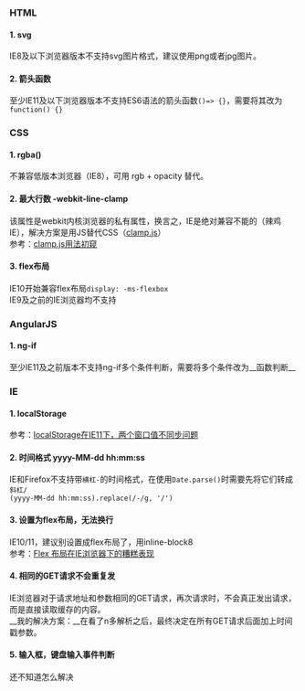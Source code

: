 ### HTML
#### 1. svg
IE8及以下浏览器版本不支持svg图片格式，建议使用png或者jpg图片。
#### 2. 箭头函数
至少IE11及以下浏览器版本不支持ES6语法的箭头函数`()=> {}`，需要将其改为`function() {}`

### CSS
#### 1. rgba()
不兼容低版本浏览器（IE8），可用 rgb + opacity 替代。
#### 2. 最大行数 -webkit-line-clamp
该属性是webkit内核浏览器的私有属性，换言之，IE是绝对兼容不能的（辣鸡IE），解决方案是用JS替代CSS（[clamp.js](https://github.com/josephschmitt/Clamp.js)）  
参考：[clamp.js用法初窥](https://blog.csdn.net/chensonghuiyuan/article/details/49204747)
#### 3. flex布局
IE10开始兼容flex布局`display: -ms-flexbox`  
IE9及之前的IE浏览器均不支持

### AngularJS
#### 1. ng-if
至少IE11及之前版本不支持ng-if多个条件判断，需要将多个条件改为__函数判断__

### IE
#### 1. localStorage
参考：[localStorage在IE11下，两个窗口值不同步问题](https://blog.csdn.net/maoguiyou/article/details/80007976)
#### 2. 时间格式 yyyy-MM-dd hh:mm:ss
IE和Firefox不支持带`横杠-`的时间格式，在使用`Date.parse()`时需要先将它们转成`斜杠/`  
`(yyyy-MM-dd hh:mm:ss).replace(/-/g, '/')`  
#### 3. 设置为flex布局，无法换行
IE10/11，建议别设置成flex布局了，用inline-block8  
参考：[Flex 布局在IE浏览器下的糟糕表现](https://www.cnblogs.com/dodocie/p/7137314.html)
#### 4. 相同的GET请求不会重复发
IE浏览器对于请求地址和参数相同的GET请求，再次请求时，不会真正发出请求，而是直接读取缓存的内容。  
__我的解决方案：__在看了n多解析之后，最终决定在所有GET请求后面加上时间戳参数。
#### 5. 输入框，键盘输入事件判断
还不知道怎么解决